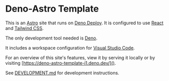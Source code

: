 # Deno-Astro Template

This is an [Astro](https://astro.build/) site that runs on [Deno Deploy](https://deno.com/deploy). It is configured to use
[React](https://react.dev/) and [Tailwind CSS](https://tailwindcss.com/).

The only development tool needed is [Deno](https://deno.com/).

It includes a workspace configuration for [Visual Studio Code](https://code.visualstudio.com/).

For an overview of this site's features, view it by serving it locally or by visiting [https://deno-astro-template-i1.deno.dev/]().

See [DEVELOPMENT.md](./DEVELOPMENT.md) for development instructions.
